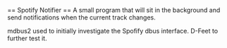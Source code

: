== Spotify Notifier ==
A small program that will sit in the background and send notifications when the current track changes.

mdbus2 used to initially investigate the Spofify dbus interface.
D-Feet to further test it.
